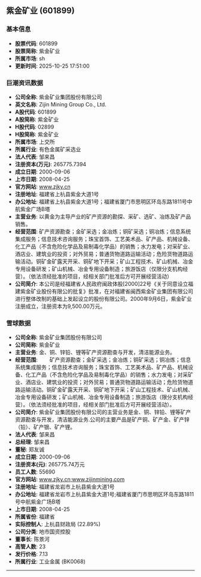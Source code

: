 ## 紫金矿业 (601899)

### 基本信息

- **股票代码**: 601899
- **股票简称**: 紫金矿业
- **所属市场**: sh
- **更新时间**: 2025-10-25 17:51:00

### 巨潮资讯数据

- **公司全称**: 紫金矿业集团股份有限公司
- **英文名称**: Zijin Mining Group Co., Ltd.
- **A股代码**: 601899
- **A股简称**: 紫金矿业
- **H股代码**: 02899
- **H股简称**: 紫金矿业
- **所属市场**: 上交所
- **所属行业**: 有色金属矿采选业
- **法人代表**: 邹来昌
- **注册资本(万元)**: 265775.7394
- **成立日期**: 2000-09-06
- **上市日期**: 2008-04-25
- **官方网站**: www.zjky.cn
- **注册地址**: 福建省上杭县紫金大道1号
- **办公地址**: 福建省上杭县紫金大道1号；福建省厦门市思明区环岛东路1811号中航紫金广场B塔
- **主营业务**: 以黄金为主导产业的矿产资源的勘探、采矿、选矿、冶炼及矿产品销售。
- **经营范围**: 矿产资源勘查；金矿采选；金冶炼；铜矿采选；铜冶炼；信息系统集成服务；信息技术咨询服务；珠宝首饰、工艺美术品、矿产品、机械设备、化工产品（不含危险化学品及易制毒化学品）的销售；水力发电；对采矿业、酒店业、建筑业的投资；对外贸易；普通货物道路运输活动；危险货物道路运输活动。铜矿金矿露天开采、铜矿地下开采；矿山工程技术、矿山机械、冶金专用设备研发；矿山机械、冶金专用设备制造；旅游饭店（仅限分支机构经营）。（依法须经批准的项目，经相关部门批准后方可开展经营活动）
- **公司简介**: 本公司是经福建省人民政府闽政体股[2000]22号《关于同意设立福建紫金矿业股份有限公的批复》批准，在对福建省闽西紫金矿业集团有限公司进行整体改制的基础上发起设立的股份有限公司。2000年9月6日，紫金矿业注册成立，注册资本为9,500.00万元。

### 雪球数据

- **公司全称**: 紫金矿业集团股份有限公司
- **公司简称**: 紫金矿业
- **主营业务**: 金、铜、锌铅、锂等矿产资源勘查与开发，清洁能源业务。
- **经营范围**: 　　矿产资源勘查；金矿采选；金冶炼；铜矿采选；铜冶炼；信息系统集成服务；信息技术咨询服务；珠宝首饰、工艺美术品、矿产品、机械设备、化工产品（不含危险化学品及易制毒化学品）的销售；水力发电；对采矿业、酒店业、建筑业的投资；对外贸易；普通货物道路运输活动；危险货物道路运输活动。铜矿金矿露天开采、铜矿地下开采；矿山工程技术、矿山机械、冶金专用设备研发；矿山机械、冶金专用设备制造；旅游饭店（限分支机构经营）。（依法须经批准的项目，经相关部门批准后方可开展经营活动）。
- **公司简介**: 紫金矿业集团股份有限公司的主营业务是金、铜、锌铅、锂等矿产资源勘查与开发，清洁能源业务.公司的主要产品是矿产铜、矿产金、矿产锌（铅）、矿产银、矿产锂。
- **法人代表**: 邹来昌
- **总经理**: 邹来昌
- **董秘**: 郑友诚
- **成立日期**: 2000-09-06
- **注册资本(元)**: 265775.74万元
- **员工人数**: 55690
- **官方网站**: www.zjky.cn;www.zijinmining.com
- **注册地址**: 福建省龙岩市上杭县紫金大道1号
- **办公地址**: 福建省龙岩市上杭县紫金大道1号;福建省厦门市思明区环岛东路1811号中航紫金广场B塔
- **上市日期**: 2008-04-25
- **所属省份**: 福建省
- **实际控制人**: 上杭县财政局 (22.89%)
- **公司分类**: 地市国资控股
- **董事长**: 陈景河
- **高管人数**: 23
- **发行价格**: 7.13
- **所属行业**: 工业金属 (BK0068)

---